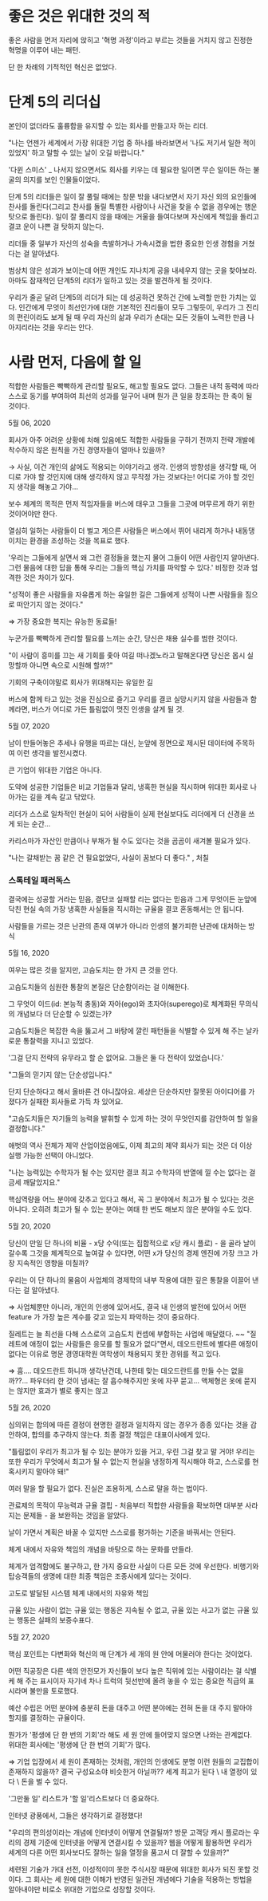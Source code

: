 # 좋은 것은 위대한 것의 적

좋은 사람을 먼저 자리에 앉히고 '혁명 과정'이라고 부르는 것들을 거치지 않고 진정한 혁명을 이루어 내는 패턴.

단 한 차례의 기적적인 혁신은 없었다. 

# 단계 5의 리더십

본인이 없더라도 훌륭함을 유지할 수 있는 회사를 만들고자 하는 리더.

"나는 언젠가 세계에서 가장 위대한 기업 중 하나를 바라보면서 '나도 저기서 일한 적이 있었지' 하고 말할 수 있는 날이 오길 바랍니다."

'다윈 스미스' _ 나서지 않으면서도 회사를 키우는 데 필요한 일이면 무슨 일이든 하는 불굴의 의지를 보인 인물들이었다.

단계 5의 리더들은 일이 잘 풀릴 때에는 창문 밖을 내다보면서 자기 자신 외의 요인들에 찬사를 돌린다(그리고 찬사를 돌릴 특별한 사람이나 사건을 찾을 수 없을 경우에는 행운 탓으로 돌린다). 일이 잘 풀리지 않을 때에는 거울을 들여다보며 자신에게 책임을 돌리고 결코 운이 나쁜 걸 탓하지 않는다.

리더들 중 일부가 자신의 성숙을 촉발하거나 가속시켰을 법한 중요한 인생 경험을 거쳤다는 걸 알아냈다.

범상치 않은 성과가 보이는데 어떤 개인도 지나치게 공을 내세우지 않는 곳을 찾아보라. 아마도 잠재적인 단계5의 리더가 일하고 있는 것을 발견하게 될 것이다.

우리가 줄곧 달려 단계5의 리더가 되는 데 성공하건 못하건 간에 노력할 만한 가치는 있다. 인간에게 무엇이 최선인가에 대한 기본적인 진리들이 모두 그렇듯이, 우리가 그 진리의 편린이라도 보게 될 때 우리 자신의 삶과 우리가 손대는 모든 것들이 노력한 만큼 나아지리라는 것을 우리는 안다.

# 사람 먼저, 다음에 할 일

적합한 사람들은 빡빡하게 관리할 필요도, 해고할 필요도 없다. 그들은 내적 동력에 따라 스스로 동기를 부여하여 최선의 성과를 일구어 내며 뭔가 큰 일을 창조하는 한 축이 될 것이다.

5월 06, 2020 

회사가 아주 어려운 상황에 처해 있음에도 적합한 사람들을 구하기 전까지 전략 개발에 착수하지 않은 원칙을 가진 경영자들이 얼마나 있을까?

→ 사실, 이건 개인의 삶에도 적용되는 이야기라고 생각. 인생의 방향성을 생각할 때, 어디로 가야 할 것인지에 대해 생각하지 않고 무작정 가는 것보다는! 어디로 가야 할 것인지 생각을 해놓고 가야...

보수 체계의 목적은 먼저 적임자들을 버스에 태우고 그들을 그곳에 머무르게 하기 위한 것이어야만 한다.

열심히 일하는 사람들이 더 벌고 게으른 사람들은 버스에서 뛰어 내리게 하거나 내동댕이치는 환경을 조성하는 것을 목표로 했다.

'우리는 그들에게 살면서 왜 그런 결정들을 했는지 물어 그들이 어떤 사람인지 알아낸다. 그런 물음에 대한 답을 통해 우리는 그들의 핵심 가치를 파악할 수 있다.'
비정한 것과 엄격한 것은 차이가 있다.

"성적이 좋은 사람들을 자유롭게 하는 유일한 길은 그들에게 성적이 나쁜 사람들을 짐으로 떠안기지 않는 것이다."

⇒ 가장 중요한 복지는 유능한 동료들!

누군가를 빡빡하게 관리할 필요를 느끼는 순간, 당신은 채용 실수를 범한 것이다.

"이 사람이 흥미를 끄는 새 기회를 좇아 여길 떠나겠노라고 말해온다면 당신은 몹시 실망할까 아니면 속으로 시원해 할까?"

기회의 구축이야말로 회사가 위대해지는 유일한 길

버스에 함께 타고 있는 것을 진심으로 즐기고 우리를 결코 실망시키지 않을 사람들과 함께라면, 버스가 어디로 가든 틀림없이 멋진 인생을 살게 될 것.

5월 07, 2020 

남이 만들어놓은 추세나 유행을 따르는 대신, 눈앞에 정면으로 제시된 데이터에 주목하여 이런 생각을 발전시켰다.

큰 기업이 위대한 기업은 아니다.

도약에 성공한 기업들은 비교 기업들과 달리, 냉혹한 현실을 직시하며 위대한 회사로 나아가는 길을 계속 갈고 닦았다.

리더가 스스로 일차적인 현실이 되어 사람들이 실제 현실보다도 리더에게 더 신경을 쓰게 되는 순간...

카리스마가 자산인 만큼이나 부채가 될 수도 있다는 것을 곰곰이 새겨볼 필요가 있다.

"나는 갈채받는 꿈 같은 건 필요없었다, 사실이 꿈보다 더 좋다." , 처칠

### 스톡테일 패러독스

결국에는 성공할 거라는 믿음, 결단코 실패할 리는 없다는 믿음과 그게 무엇이든 눈앞에 닥친 현실 속의 가장 냉혹한 사실들을 직시하는 규율을 결코 혼동해서는 안 됩니다.

사람들을 가르는 것은 난관의 존재 여부가 아니라 인생의 불가피한 난관에 대처하는 방식

5월 16, 2020 

여우는 많은 것을 알지만, 고슴도치는 한 가지 큰 것을 안다.

고슴도치들의 심원한 통찰의 본질은 단순함이라는 걸 이해한다.

그 무엇이 이드(id: 본능적 충동)와 자아(ego)와 초자아(superego)로 체계화된 무의식의 개념보다 더 단순할 수 있겠는가?

고슴도치들은 복잡한 속을 뚫고서 그 바탕에 깔린 패턴들을 식별할 수 있게 해 주는 날카로운 통찰력을 지니고 있었다.

'그걸 단지 전략의 유무라고 할 순 없어요. 그들은 둘 다 전략이 있었습니다.'

"그들의 믿기지 않는 단순성입니다."

단지 단순하다고 해서 올바른 건 아니잖아요. 세상은 단순하지만 잘못된 아이디어를 가졌다가 실패한 회사들로 가득 차 있어요.

"고슴도치들은 자기들의 능력을 발휘할 수 있게 하는 것이 무엇인지를 감안하여 할 일을 결정합니다."

애벗의 역사 전체가 제약 산업이었음에도, 이제 최고의 제약 회사가 되는 것은 더 이상 실행 가능한 선택이 아니었다.

"나는 능력있는 수학자가 될 수는 있지만 결코 최고 수학자의 반열에 낄 수는 없다는 걸 금세 깨달았지요."

핵심역량을 어느 분야에 갖추고 있다고 해서, 꼭 그 분야에서 최고가 될 수 있다는 것은 아니다. 오히려 최고가 될 수 있는 분야는 여태 한 번도 해보지 않은 분야일 수도 있다.

5월 20, 2020 

당신이 만일 단 하나의 비율 - x당 수익(또는 집합적으로 x당 캐시 플로) - 을 골라 날이 갈수록 그것을 체계적으로 높여갈 수 있다면, 어떤 x가 당신의 경제 엔진에 가장 크고 가장 지속적인 영향을 미칠까?

우리는 이 단 하나의 물음이 사업체의 경제학의 내부 작용에 대한 깊은 통찰을 이끌어 낸다는 걸 알아냈다.

⇒ 사업체뿐만 아니라, 개인의 인생에 있어서도, 결국 내 인생의 발전에 있어서 어떤 feature 가 가장 높은 계수를 갖고 있는지 파악하는 것이 중요하다.

질레트는 늘 최선을 다해 스스로의 고슴도치 컨셉에 부합하는 사업에 매달렸다. ~~ "질레트에 애정이 없는 사람들은 응모를 할 필요가 없다"면서, 데오드란트에 별다른 애정이 없다는 이유로 명문 경영대학원 여학생이 채용되지 못한 경위를 적고 있다.

⇒ 흠.... 데오드란트 하니까 생각난건데, 나한테 맞는 데오드란트를 만들 수는 없을까??... 파우더리 한 것이 냄새는 잘 흡수해주지만 옷에 자꾸 묻고... 액체형은 옷에 묻지는 않지만 효과가 별로 좋지는 않고

5월 26, 2020 

심의위는 합의에 따른 결정이 현명한 결정과 일치하지 않는 경우가 종종 있다는 것을 감안하여, 합의를 추구하지 않는다. 최종 결정 책임은 대표이사에게 있다.

"틀림없이 우리가 최고가 될 수 있는 분야가 있을 거고, 우린 그걸 찾고 말 거야! 우리는 또한 우리가 무엇에서 최고가 될 수 없는지 현실을 냉정하게 직시해야 하고, 스스로를 현혹시키지 말아야 돼!"

여러 말을 할 필요가 없다. 진실은 조용하게, 스스로 말을 하는 법이다.

관료제의 목적이 무능력과 규율 결핍 - 처음부터 적합한 사람들을 확보하면 대부분 사라지는 문제들 - 을 보완하는 것임을 알았다.

날이 가면서 계획은 바꿀 수 있지만 스스로를 평가하는 기준을 바꿔서는 안된다. 

체계 내에서 자유와 책임의 개념을 바탕으로 하는 문화를 만들라.

체계가 엄격함에도 불구하고, 한 가지 중요한 사실이 다른 모든 것에 우선한다. 비행기와 탑승객들의 생명에 대한 최종 책임은 조종사에게 있다는 것이다.

고도로 발달된 시스템 체계 내에서의 자유와 책임

규율 있는 사람이 없는 규율 있는 행동은 지속될 수 없고, 규율 있는 사고가 없는 규율 있는 행동은 실패의 보증수표다.

5월 27, 2020 

핵심 포인트는 다변화와 혁신의 매 단계가 세 개의 원 안에 머물러야 한다는 것이었다.

어떤 직공장은 다른 색의 안전모가 자신들이 보다 높은 직위에 있는 사람이라는 걸 식별케 해 주는 표시이자 자기네 차나 트럭의 뒷선반에 올려 놓을 수 있는 중요한 직급의 표시라며 불만을 토로했다.

예산 수립은 어떤 분야에 충분히 돈을 대주고 어떤 분야에는 전혀 돈을 대 주지 말아야 할지를 결정하는 규율이다.

뭔가가 '평생에 단 한 번의 기회'라 해도 세 원 안에 들어맞지 않으면 나와는 관계없다. 위대한 회사에는 '평생에 단 한 번의 기회'가 많다.

⇒ 기업 입장에서 세 원이 존재하는 것처럼, 개인의 인생에도 분명 이런 원들의 교집합이 존재하지 않을까? 결국 구성요소야 비슷한거 아닐까?? 세계 최고가 된다 \ 내 열정이 있다 \ 돈을 벌 수 있다.

'그만둘 일' 리스트가 '할 일'리스트보다 더 중요하다.

인터넷 광풍에서, 그들은 생각하기로 결정했다!

"우리의 편의성이라는 개념에 인터넷이 어떻게 연결될까? 방문 고객당 캐시 플로라는 우리의 경제 기준에 인터넷을 어떻게 연결시킬 수 있을까? 웹을 어떻게 활용하면 우리가 세계의 다른 어떤 회사보다도 잘하는 일을 열정을 품고서 더 잘할 수 있을까?"

세련된 기술가 가대 선전, 이성적이미 못한 주식시장 때문에 위대한 회사가 되진 못할 것이다. 그 회사는 세 원에 대한 이해가 반영된 일관된 개념에다 기술을 적용하는 방법을 알아내야만 비로소 위대한 기업으로 성장할 것이다.
